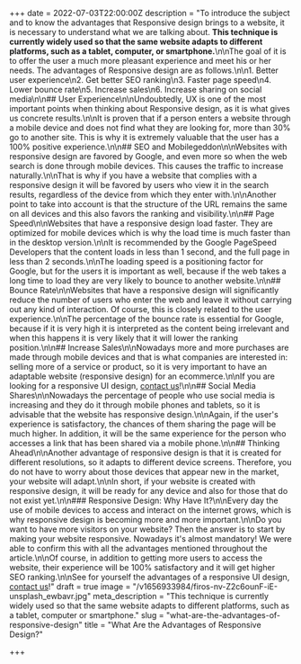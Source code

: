 +++
date = 2022-07-03T22:00:00Z
description = "To introduce the subject and to know the advantages that Responsive design brings to a website, it is necessary to understand what we are talking about. **This technique is currently widely used so that the same website adapts to different platforms, such as a tablet, computer, or smartphone.**\n\nThe goal of it is to offer the user a much more pleasant experience and meet his or her needs. The advantages of Responsive design are as follows.\n\n1. Better user experience\n2. Get better SEO ranking\n3. Faster page speed\n4. Lower bounce rate\n5. Increase sales\n6. Increase sharing on social media\n\n## User Experience\n\nUndoubtedly, UX is one of the most important points when thinking about Responsive design, as it is what gives us concrete results.\n\nIt is proven that if a person enters a website through a mobile device and does not find what they are looking for, more than 30% go to another site. This is why it is extremely valuable that the user has a 100% positive experience.\n\n## SEO and Mobilegeddon\n\nWebsites with responsive design are favored by Google, and even more so when the web search is done through mobile devices. This causes the traffic to increase naturally.\n\nThat is why if you have a website that complies with a responsive design it will be favored by users who view it in the search results, regardless of the device from which they enter with.\n\nAnother point to take into account is that the structure of the URL remains the same on all devices and this also favors the ranking and visibility.\n\n## Page Speed\n\nWebsites that have a responsive design load faster. They are optimized for mobile devices which is why the load time is much faster than in the desktop version.\n\nIt is recommended by the Google PageSpeed Developers that the content loads in less than 1 second, and the full page in less than 2 seconds.\n\nThe loading speed is a positioning factor for Google, but for the users it is important as well, because if the web takes a long time to load they are very likely to bounce to another website.\n\n## Bounce Rate\n\nWebsites that have a responsive design will significantly reduce the number of users who enter the web and leave it without carrying out any kind of interaction. Of course, this is closely related to the user experience.\n\nThe percentage of the bounce rate is essential for Google, because if it is very high it is interpreted as the content being irrelevant and when this happens it is very likely that it will lower the ranking position.\n\n## Increase Sales\n\nNowadays more and more purchases are made through mobile devices and that is what companies are interested in: selling more of a service or product, so it is very important to have an adaptable website (responsive design) for an ecommerce.\n\nIf you are looking for a responsive UI design, [contact us](/contact)!\n\n## Social Media Shares\n\nNowadays the percentage of people who use social media is increasing and they do it through mobile phones and tablets, so it is advisable that the website has responsive design.\n\nAgain, if the user's experience is satisfactory, the chances of them sharing the page will be much higher. In addition, it will be the same experience for the person who accesses a link that has been shared via a mobile phone.\n\n## Thinking Ahead\n\nAnother advantage of responsive design is that it is created for different resolutions, so it adapts to different device screens. Therefore, you do not have to worry about those devices that appear new in the market, your website will adapt.\n\nIn short, if your website is created with responsive design, it will be ready for any device and also for those that do not exist yet.\n\n### Responsive Design: Why Have It?\n\nEvery day the use of mobile devices to access and interact on the internet grows, which is why responsive design is becoming more and more important.\n\nDo you want to have more visitors on your website? Then the answer is to start by making your website responsive. Nowadays it's almost mandatory! We were able to confirm this with all the advantages mentioned throughout the article.\n\nOf course, in addition to getting more users to access the website, their experience will be 100% satisfactory and it will get higher SEO ranking.\n\nSee for yourself the advantages of a responsive UI design, [contact us](/contact)!"
draft = true
image = "/v1656933984/firos-nv-Z2c6ounF-iE-unsplash_ewbavr.jpg"
meta_description = "This technique is currently widely used so that the same website adapts to different platforms, such as a tablet, computer or smartphone."
slug = "what-are-the-advantages-of-responsive-design"
title = "What Are the Advantages of Responsive Design?"

+++

